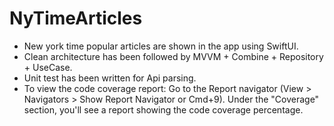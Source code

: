 # NyTimeArticles

- New york time popular articles are shown in the app using SwiftUI.
- Clean architecture has been followed by MVVM + Combine + Repository + UseCase.
- Unit test has been written for Api parsing.
- To view the code coverage report:
Go to the Report navigator (View > Navigators > Show Report Navigator or Cmd+9).
Under the "Coverage" section, you'll see a report showing the code coverage percentage.
